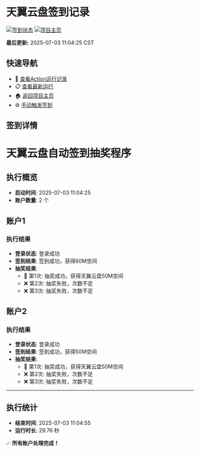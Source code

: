 # 天翼云盘签到记录

[![签到状态](https://github.com/yjczhou/189pan/actions/workflows/main.yml/badge.svg)](https://github.com/yjczhou/189pan/actions/workflows/main.yml) [![项目主页](https://img.shields.io/badge/GitHub-项目主页-blue?logo=github)](https://github.com/yjczhou/189pan)

**最后更新:** 2025-07-03 11:04:25 CST

## 快速导航

- 🔄 [查看Action运行记录](https://github.com/yjczhou/189pan/actions)
- 📋 [查看最新运行](https://github.com/yjczhou/189pan/actions/runs/16040588780)
- 🏠 [返回项目主页](https://github.com/yjczhou/189pan)
- ⚙️ [手动触发签到](https://github.com/yjczhou/189pan/actions/workflows/main.yml)

## 签到详情

# 天翼云盘自动签到抽奖程序

## 执行概览
- **启动时间**: 2025-07-03 11:04:25
- **账户数量**: 2 个

## 账户1
### 执行结果
- **登录状态**: 登录成功
- **签到结果**: 签到成功，获得60M空间
- **抽奖结果**:
  - 🎉 第1次: 抽奖成功，获得天翼云盘50M空间
  - ❌ 第2次: 抽奖失败，次数不足
  - ❌ 第3次: 抽奖失败，次数不足

## 账户2
### 执行结果
- **登录状态**: 登录成功
- **签到结果**: 签到成功，获得50M空间
- **抽奖结果**:
  - 🎉 第1次: 抽奖成功，获得天翼云盘50M空间
  - ❌ 第2次: 抽奖失败，次数不足
  - ❌ 第3次: 抽奖失败，次数不足

---
## 执行统计
- **结束时间**: 2025-07-03 11:04:55
- **运行时长**: 29.76 秒

✅ **所有账户处理完成！**
